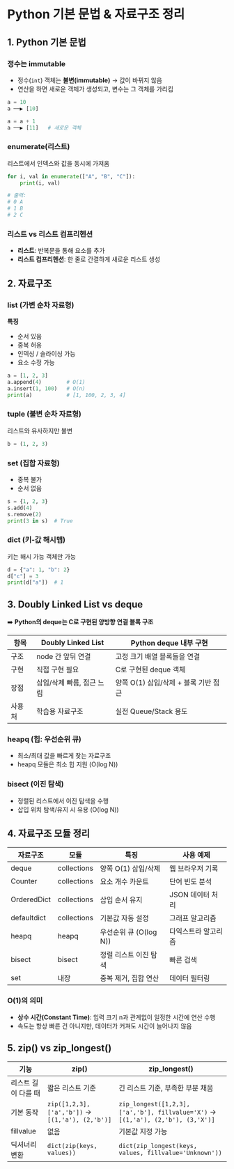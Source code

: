 # Python 기본 문법 & 자료구조 정리

## 1. Python 기본 문법

### 정수는 immutable

- 정수(`int`) 객체는 **불변(immutable)** → 값이 바뀌지 않음
- 연산을 하면 새로운 객체가 생성되고, 변수는 그 객체를 가리킴

```python
a = 10
a ──▶ [10]

a = a + 1
a ──▶ [11]   # 새로운 객체
```

### enumerate(리스트)

리스트에서 인덱스와 값을 동시에 가져옴

```python
for i, val in enumerate(["A", "B", "C"]):
    print(i, val)

# 출력:
# 0 A
# 1 B
# 2 C
```

### 리스트 vs 리스트 컴프리헨션

- **리스트**: 반복문을 통해 요소를 추가
- **리스트 컴프리헨션**: 한 줄로 간결하게 새로운 리스트 생성

## 2. 자료구조

### list (가변 순차 자료형)

**특징**

- 순서 있음
- 중복 허용
- 인덱싱 / 슬라이싱 가능
- 요소 수정 가능

```python
a = [1, 2, 3]
a.append(4)        # O(1)
a.insert(1, 100)   # O(n)
print(a)           # [1, 100, 2, 3, 4]
```

### tuple (불변 순차 자료형)

리스트와 유사하지만 불변

```python
b = (1, 2, 3)
```

### set (집합 자료형)

- 중복 불가
- 순서 없음

```python
s = {1, 2, 3}
s.add(4)
s.remove(2)
print(3 in s)  # True
```

### dict (키-값 해시맵)

키는 해시 가능 객체만 가능

```python
d = {"a": 1, "b": 2}
d["c"] = 3
print(d["a"])  # 1
```

## 3. Doubly Linked List vs deque

➡️ **Python의 deque는 C로 구현된 양방향 연결 블록 구조**

| 항목   | Doubly Linked List        | Python deque 내부 구현               |
| ------ | ------------------------- | ------------------------------------ |
| 구조   | node 간 앞뒤 연결         | 고정 크기 배열 블록들을 연결         |
| 구현   | 직접 구현 필요            | C로 구현된 deque 객체                |
| 장점   | 삽입/삭제 빠름, 접근 느림 | 양쪽 O(1) 삽입/삭제 + 블록 기반 접근 |
| 사용처 | 학습용 자료구조           | 실전 Queue/Stack 용도                |

### heapq (힙: 우선순위 큐)

- 최소/최대 값을 빠르게 찾는 자료구조
- heapq 모듈은 최소 힙 지원 (O(log N))

### bisect (이진 탐색)

- 정렬된 리스트에서 이진 탐색을 수행
- 삽입 위치 탐색/유지 시 유용 (O(log N))

## 4. 자료구조 모듈 정리

| 자료구조    | 모듈        | 특징                   | 사용 예제           |
| ----------- | ----------- | ---------------------- | ------------------- |
| deque       | collections | 양쪽 O(1) 삽입/삭제    | 웹 브라우저 기록    |
| Counter     | collections | 요소 개수 카운트       | 단어 빈도 분석      |
| OrderedDict | collections | 삽입 순서 유지         | JSON 데이터 처리    |
| defaultdict | collections | 기본값 자동 설정       | 그래프 알고리즘     |
| heapq       | heapq       | 우선순위 큐 (O(log N)) | 다익스트라 알고리즘 |
| bisect      | bisect      | 정렬 리스트 이진 탐색  | 빠른 검색           |
| set         | 내장        | 중복 제거, 집합 연산   | 데이터 필터링       |

### O(1)의 의미

- **상수 시간(Constant Time)**: 입력 크기 n과 관계없이 일정한 시간에 연산 수행
- 속도는 항상 빠른 건 아니지만, 데이터가 커져도 시간이 늘어나지 않음

## 5. zip() vs zip_longest()

| 기능                | zip()                                            | zip_longest()                                                                    |
| ------------------- | ------------------------------------------------ | -------------------------------------------------------------------------------- |
| 리스트 길이 다를 때 | 짧은 리스트 기준                                 | 긴 리스트 기준, 부족한 부분 채움                                                 |
| 기본 동작           | `zip([1,2,3], ['a','b'])` → `[(1,'a'), (2,'b')]` | `zip_longest([1,2,3], ['a','b'], fillvalue='X')` → `[(1,'a'), (2,'b'), (3,'X')]` |
| fillvalue           | 없음                                             | 기본값 지정 가능                                                                 |
| 딕셔너리 변환       | `dict(zip(keys, values))`                        | `dict(zip_longest(keys, values, fillvalue='Unknown'))`                           |
